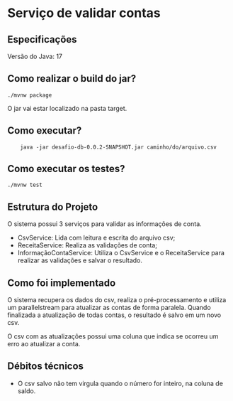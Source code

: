 # Serviço de validar contas
## Especificações
Versão do Java: 17

## Como realizar o build do jar?
```
./mvnw package
```
O jar vai estar localizado na pasta target.

## Como executar?
```
	java -jar desafio-db-0.0.2-SNAPSHOT.jar caminho/do/arquivo.csv
```

## Como executar os testes?
```
./mvnw test
```

## Estrutura do Projeto
O sistema possui 3 serviços para validar as informações de conta.
* CsvService: Lida com leitura e escrita do arquivo csv;
* ReceitaService: Realiza as validações de conta;
* InformaçãoContaService: Utiliza o CsvService e o ReceitaService para realizar as validações e salvar o resultado.

## Como foi implementado
O sistema recupera os dados do csv, realiza o pré-processamento e utiliza um parallelstream para atualizar as contas de forma paralela.
Quando finalizada a atualização de todas contas, o resultado é salvo em um novo csv.

O csv com as atualizações possui uma coluna que indica se ocorreu um erro ao atualizar a conta.

## Débitos técnicos
* O csv salvo não tem virgula quando o número for inteiro, na coluna de saldo.